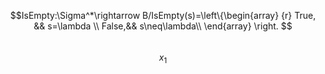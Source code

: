 $$IsEmpty:\Sigma^*\rightarrow B/IsEmpty(s)=\left\{\begin{array} {r}
					                               True,  && s=\lambda    \\
				             False,&& s\neq\lambda\\
													\end{array} \right. $$  
$$x_1$$
<!--stackedit_data:
eyJoaXN0b3J5IjpbMTkzOTIzNDMzMl19
-->